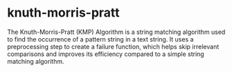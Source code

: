 # knuth-morris-pratt
The Knuth-Morris-Pratt (KMP) Algorithm is a string matching algorithm used to find the occurrence of a pattern string in a text string. It uses a preprocessing step to create a failure function, which helps skip irrelevant comparisons and improves its efficiency compared to a simple string matching algorithm. 
